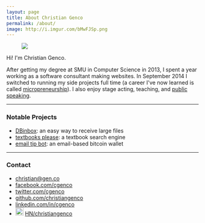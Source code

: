 ```yaml
---
layout: page
title: About Christian Genco
permalink: /about/
image: http://i.imgur.com/bMwFJSp.png
---
```


<figure class="right"><img src="http://i.imgur.com/bMwFJSp.png" /><figcaption></figcaption></figure>

Hi! I'm Christian Genco.

After getting my degree at SMU in Computer Science in 2013, I spent a year working as a software consultant making websites. In September 2014 I switched to running my side projects full time (a career I've now learned is called [micropreneurship](http://www.investordictionary.com/definition/micropreneur)). I also enjoy stage acting, teaching, and [public speaking](/speaking).

<hr>

### Notable Projects

* [DBinbox](https://dbinbox.com): an easy way to receive large files
* [textbooks please](http://textbooksplease.com): a textbook search engine
* [email tip bot](http://emailtipbot.com): an email-based bitcoin wallet

<hr>

### Contact

* <i class="fa fa-envelope"></i> [christian@gen.co](mailto:christian@gen.co)
* <i class="fa fa-facebook"></i> [facebook.com/cgenco](http://www.facebook.com/cgenco)
* <i class="fa fa-twitter"></i> [twitter.com/cgenco](https://twitter.com/cgenco)
* <i class="fa fa-github"></i> [github.com/christiangenco](https://github.com/christiangenco)
* <i class="fa fa-linkedin"></i> [linkedin.com/in/cgenco](http://www.linkedin.com/in/cgenco)
* <img src="http://i.imgur.com/SEbaajC.png" style="display: inline; width: 21px" /> [HN/christiangenco](https://news.ycombinator.com/user?id=christiangenco)
